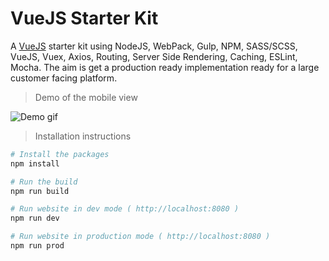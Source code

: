 # VueJS Starter Kit

A <a href="https://vuejs.org/">VueJS</a> starter kit using NodeJS, WebPack, Gulp, NPM, SASS/SCSS, VueJS, Vuex, Axios, Routing, Server Side Rendering, Caching, ESLint, Mocha. The aim is get a production ready implementation ready for a large customer facing platform.

>Demo of the mobile view

![Demo gif](https://github.com/ArmanAbbasi/VueJsStarterKit/blob/master/demo.gif)

>Installation instructions

``` bash
# Install the packages
npm install

# Run the build
npm run build

# Run website in dev mode ( http://localhost:8080 )
npm run dev

# Run website in production mode ( http://localhost:8080 )
npm run prod
```
